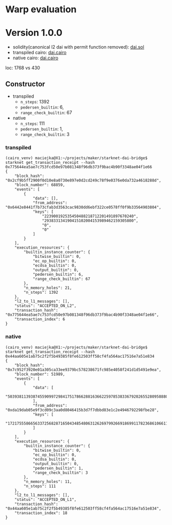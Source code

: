 # Warp evaluation

# Version 1.0.0
* solidity(canonical l2 dai with permit function removed): [dai.sol](contracts/dai.sol)
* transpiled cairo: [dai.cairo](contracts/dai.cairo)
* native cairo: [dai.cairo](https://github.com/makerdao/starknet-dai-bridge/blob/main/contracts/l2/dai.cairo)

loc: 1768 vs 430

## Constructor
* transpiled
    * `n_steps`: 1392
    * `pedersen_builtin`: 6,
    * `range_check_builtin`: 67
* native
    * `n_steps`: 111
    * `pedersen_builtin`: 1,
    * `range_check_builtin`: 3

### transpiled
```
(cairo_venv) maciejka@X1:~/projects/maker/starknet-dai-bridge$ starknet get_transaction_receipt --hash  0x775644ea5ae7c753fcd50e97b081348f96db373f9bac4b90f3348ae04f1e66
{
    "block_hash": "0x2cf9b5ff2900f0d10e8a0730e897e0d2cd249c78f9e0376e0da732a4618288d",
    "block_number": 68859,
    "events": [
        {
            "data": [],
            "from_address": "0x6442e8441f7b73cfab3d3563cac9830dd6ebf322ce0578ff0f9b33564903804",
            "keys": [
                "223900192535450488218712201491897670240",
                "293833134190415102004153989462159305800",
                "0",
                "0"
            ]
        }
    ],
    "execution_resources": {
        "builtin_instance_counter": {
            "bitwise_builtin": 0,
            "ec_op_builtin": 0,
            "ecdsa_builtin": 0,
            "output_builtin": 0,
            "pedersen_builtin": 6,
            "range_check_builtin": 67
        },
        "n_memory_holes": 21,
        "n_steps": 1392
    },
    "l2_to_l1_messages": [],
    "status": "ACCEPTED_ON_L2",
    "transaction_hash": "0x775644ea5ae7c753fcd50e97b081348f96db373f9bac4b90f3348ae04f1e66",
    "transaction_index": 6
}
```

### native
```
(cairo_venv) maciejka@X1:~/projects/maker/starknet-dai-bridge$ starknet get_transaction_receipt --hash  0x44aa605e1ab75c2f2f5b49385f8fe612503ff58cf4fa564ac17516e7a51e834
{
    "block_hash": "0x7c952f3920e01a305ca33ee9379bc578238671fc985e4058f241d1d5491e9ea",
    "block_number": 51989,
    "events": [
        {
            "data": [
                "503938113938745590997298417517866288163662259785383367920265528095888038169"
            ],
            "from_address": "0xda19dab05e9f3cd09c3aa0d8046415b3d7f7dbbd83e1c2e4946792298fbe28",
            "keys": [
                "1721755586656337256828716504348548063126269799266918699117823686106611979840"
            ]
        }
    ],
    "execution_resources": {
        "builtin_instance_counter": {
            "bitwise_builtin": 0,
            "ec_op_builtin": 0,
            "ecdsa_builtin": 0,
            "output_builtin": 0,
            "pedersen_builtin": 1,
            "range_check_builtin": 3
        },
        "n_memory_holes": 11,
        "n_steps": 111
    },
    "l2_to_l1_messages": [],
    "status": "ACCEPTED_ON_L1",
    "transaction_hash": "0x44aa605e1ab75c2f2f5b49385f8fe612503ff58cf4fa564ac17516e7a51e834",
    "transaction_index": 18
}
```